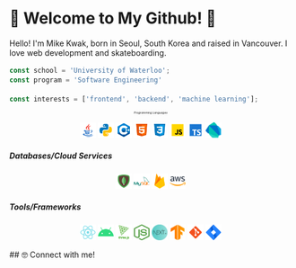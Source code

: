 # 🚀 Welcome to My Github! 🚀

Hello! I'm Mike Kwak, born in Seoul, South Korea and raised in Vancouver. I love web development and skateboarding.

```javascript
const school = 'University of Waterloo';
const program = 'Software Engineering'

const interests = ['frontend', 'backend', 'machine learning'];
```
<p style="font-size: 5px;" align="center"><i>Programming Languages</i></p>  
<p align="center">
  <img src="./images/java.svg" width="28" height="28">
  <img src="./images/python.svg" width="28" height="28">
  <img src="./images/c++.svg" width="28" height="28">
  <img src="./images/html.svg" width="28" height="28">
  <img src="./images/css3.svg" width="28" height="28">
  <img src="./images/javascript.svg" width="28" height="28">
  <img src="./images/typescript.svg" width="28" height="28">
  <img src="./images/dart.png" width="28" height="28"><br/>
</p>

<p align="center"><h5>Databases/Cloud Services</h5></p>
<p align="center">
  <img src="./images/mongodb.svg" width="28" height="28">
  <img src="./images/mysql.svg" width="28" height="28">
  <img src="./images/firebase.svg" width="28" height="28">
  <img src="./images/aws.png" width="28" height="28"><br/>
</p>

<p align="center"><h5>Tools/Frameworks</h5></p>
<p align="center">
  <img src="./images/react.svg" width="28" height="28">
  <img src="./images/android.svg" width="28" height="28">
  <img src="./images/threejs.png" width="28" height="28">
  <img src="./images/node.png" width="28" height="28">
  <img src="./images/nextjs.png" width="28" height="28">
  <img src="./images/tensorflow.png" width="28" height="28">
  <img src="./images/git.svg" width="28" height="28">
  <img src="./images/jira.svg" width="28" height="28"><br/> 
</p>
## 🤓 Connect with me!
